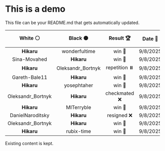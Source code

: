 # This is a demo

This file can be your README.md that gets automatically updated.

<!--START_SECTION:chessStats-->
<!-- Automatically generated with https://github.com/Balastrong/chess-stats-action -->

| White ⚪ | Black ⚫ | Result 🏆 | Date 📅 | Position 🗺️ |
|:---:|:---:|:---:|:---:|:---:|
| **Hikaru** | wonderfultime | win 🥇 | 9/8/2025 | <a href="http://www.ee.unb.ca/cgi-bin/tervo/fen.pl?select=8/4k1p1/8/p2P1P1P/1bN1KP2/1P6/8/8 b - - 0 52">Link</a> |
| Sina-Movahed | **Hikaru** | win 🥇 | 9/8/2025 | <a href="http://www.ee.unb.ca/cgi-bin/tervo/fen.pl?select=5r1k/1p1q1r1p/p1n3pb/3ppn2/3P2Q1/P2BB3/1P3PRP/6RK w - - 0 24">Link</a> |
| **Hikaru** | Oleksandr_Bortnyk | repetition ⏸️ | 9/8/2025 | <a href="http://www.ee.unb.ca/cgi-bin/tervo/fen.pl?select=rn1q1rk1/pbppppbp/1p3np1/8/2PP4/5NP1/PP2PPBP/RNBQ1RK1 w - - 9 11">Link</a> |
| Gareth-Bale11 | **Hikaru** | win 🥇 | 9/8/2025 | <a href="http://www.ee.unb.ca/cgi-bin/tervo/fen.pl?select=6rk/5p2/pp1p3p/2p4P/P1P1PP2/1P5K/8/2Q3q1 w - - 0 36">Link</a> |
| **Hikaru** | yosephtaher | win 🥇 | 9/8/2025 | <a href="http://www.ee.unb.ca/cgi-bin/tervo/fen.pl?select=8/6p1/1K5p/8/5kP1/3q3P/8/8 b - - 5 72">Link</a> |
| Oleksandr_Bortnyk | **Hikaru** | checkmated ❌ | 9/8/2025 | <a href="http://www.ee.unb.ca/cgi-bin/tervo/fen.pl?select=8/8/5B2/8/6K1/5P2/4Q1k1/3R4 b - - 4 74">Link</a> |
| **Hikaru** | MITerryble | win 🥇 | 9/8/2025 | <a href="http://www.ee.unb.ca/cgi-bin/tervo/fen.pl?select=5nrk/p3bpp1/1p2r2p/1n1pP2P/3P1NQ1/P3BN2/1P4PK/8 b - - 3 28">Link</a> |
| DanielNaroditsky | **Hikaru** | resigned ❌ | 9/8/2025 | <a href="http://www.ee.unb.ca/cgi-bin/tervo/fen.pl?select=8/8/8/8/pkbK4/2R5/1P4P1/8 b - - 4 51">Link</a> |
| Oleksandr_Bortnyk | **Hikaru** | win 🥇 | 9/8/2025 | <a href="http://www.ee.unb.ca/cgi-bin/tervo/fen.pl?select=8/4P2p/6pP/4P3/6P1/p1k5/3p4/1K6 w - - 0 57">Link</a> |
| **Hikaru** | rubix-time | win 🥇 | 9/8/2025 | <a href="http://www.ee.unb.ca/cgi-bin/tervo/fen.pl?select=8/6k1/B5pp/3b1p2/p3p3/4B1P1/1P3P1P/6K1 b - - 0 31">Link</a> |

<!--END_SECTION:chessStats-->

Existing content is kept.
